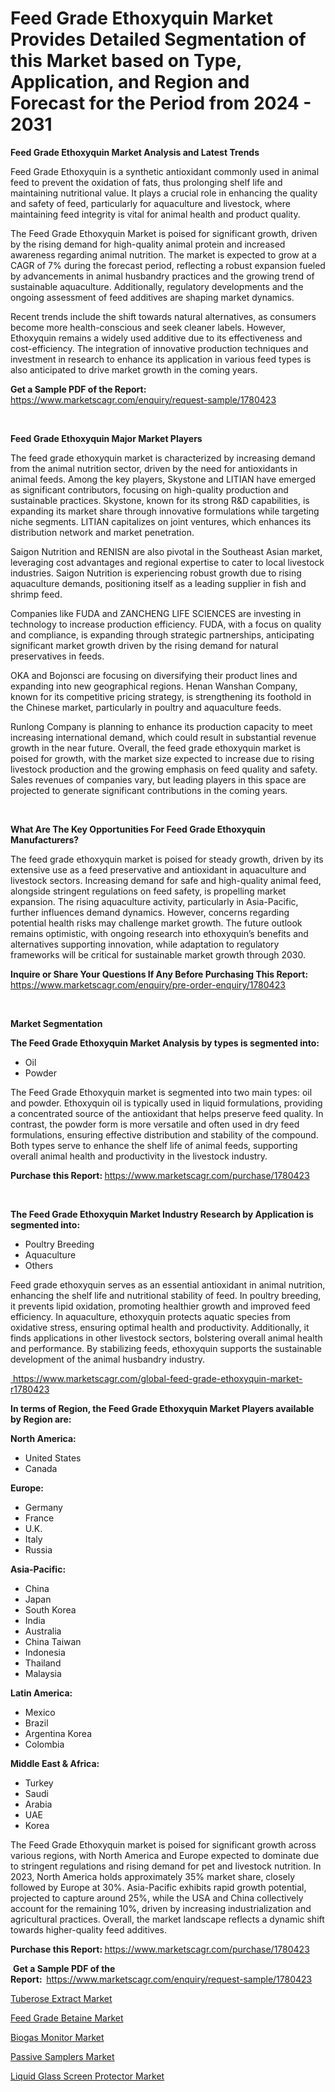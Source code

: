 <p><h1>Feed Grade Ethoxyquin Market Provides Detailed Segmentation of this Market based on Type, Application, and Region and Forecast for the Period from 2024 - 2031</h1></p><p><strong>Feed Grade Ethoxyquin Market Analysis and Latest Trends</strong></p>
<p><p>Feed Grade Ethoxyquin is a synthetic antioxidant commonly used in animal feed to prevent the oxidation of fats, thus prolonging shelf life and maintaining nutritional value. It plays a crucial role in enhancing the quality and safety of feed, particularly for aquaculture and livestock, where maintaining feed integrity is vital for animal health and product quality.</p><p>The Feed Grade Ethoxyquin Market is poised for significant growth, driven by the rising demand for high-quality animal protein and increased awareness regarding animal nutrition. The market is expected to grow at a CAGR of 7% during the forecast period, reflecting a robust expansion fueled by advancements in animal husbandry practices and the growing trend of sustainable aquaculture. Additionally, regulatory developments and the ongoing assessment of feed additives are shaping market dynamics.</p><p>Recent trends include the shift towards natural alternatives, as consumers become more health-conscious and seek cleaner labels. However, Ethoxyquin remains a widely used additive due to its effectiveness and cost-efficiency. The integration of innovative production techniques and investment in research to enhance its application in various feed types is also anticipated to drive market growth in the coming years.</p></p>
<p><strong>Get a Sample PDF of the Report:&nbsp;</strong> <a href="https://www.marketscagr.com/enquiry/request-sample/1780423?utm_campaign=1179&utm_medium=2&utm_source=Github&utm_content=ia&utm_term=09102024&utm_id=feed-grade-ethoxyquin">https://www.marketscagr.com/enquiry/request-sample/1780423</a></p>
<p>&nbsp;</p>
<p><strong>Feed Grade Ethoxyquin Major Market Players</strong></p>
<p><p>The feed grade ethoxyquin market is characterized by increasing demand from the animal nutrition sector, driven by the need for antioxidants in animal feeds. Among the key players, Skystone and LITIAN have emerged as significant contributors, focusing on high-quality production and sustainable practices. Skystone, known for its strong R&D capabilities, is expanding its market share through innovative formulations while targeting niche segments. LITIAN capitalizes on joint ventures, which enhances its distribution network and market penetration.</p><p>Saigon Nutrition and RENISN are also pivotal in the Southeast Asian market, leveraging cost advantages and regional expertise to cater to local livestock industries. Saigon Nutrition is experiencing robust growth due to rising aquaculture demands, positioning itself as a leading supplier in fish and shrimp feed.</p><p>Companies like FUDA and ZANCHENG LIFE SCIENCES are investing in technology to increase production efficiency. FUDA, with a focus on quality and compliance, is expanding through strategic partnerships, anticipating significant market growth driven by the rising demand for natural preservatives in feeds.</p><p>OKA and Bojonsci are focusing on diversifying their product lines and expanding into new geographical regions. Henan Wanshan Company, known for its competitive pricing strategy, is strengthening its foothold in the Chinese market, particularly in poultry and aquaculture feeds.</p><p>Runlong Company is planning to enhance its production capacity to meet increasing international demand, which could result in substantial revenue growth in the near future. Overall, the feed grade ethoxyquin market is poised for growth, with the market size expected to increase due to rising livestock production and the growing emphasis on feed quality and safety. Sales revenues of companies vary, but leading players in this space are projected to generate significant contributions in the coming years.</p></p>
<p>&nbsp;</p>
<p><strong>What Are The Key Opportunities For Feed Grade Ethoxyquin Manufacturers?</strong></p>
<p><p>The feed grade ethoxyquin market is poised for steady growth, driven by its extensive use as a feed preservative and antioxidant in aquaculture and livestock sectors. Increasing demand for safe and high-quality animal feed, alongside stringent regulations on feed safety, is propelling market expansion. The rising aquaculture activity, particularly in Asia-Pacific, further influences demand dynamics. However, concerns regarding potential health risks may challenge market growth. The future outlook remains optimistic, with ongoing research into ethoxyquin’s benefits and alternatives supporting innovation, while adaptation to regulatory frameworks will be critical for sustainable market growth through 2030.</p></p>
<p><strong>Inquire or Share Your Questions If Any Before Purchasing This Report:</strong> <a href="https://www.marketscagr.com/enquiry/pre-order-enquiry/1780423?utm_campaign=1179&utm_medium=2&utm_source=Github&utm_content=ia&utm_term=09102024&utm_id=feed-grade-ethoxyquin">https://www.marketscagr.com/enquiry/pre-order-enquiry/1780423</a></p>
<p>&nbsp;</p>
<p><strong>Market Segmentation</strong></p>
<p><strong>The Feed Grade Ethoxyquin Market Analysis by types is segmented into:</strong></p>
<p><ul><li>Oil</li><li>Powder</li></ul></p>
<p><p>The Feed Grade Ethoxyquin market is segmented into two main types: oil and powder. Ethoxyquin oil is typically used in liquid formulations, providing a concentrated source of the antioxidant that helps preserve feed quality. In contrast, the powder form is more versatile and often used in dry feed formulations, ensuring effective distribution and stability of the compound. Both types serve to enhance the shelf life of animal feeds, supporting overall animal health and productivity in the livestock industry.</p></p>
<p><strong>Purchase this Report:&nbsp;</strong><a href="https://www.marketscagr.com/purchase/1780423?utm_campaign=1179&utm_medium=2&utm_source=Github&utm_content=ia&utm_term=09102024&utm_id=feed-grade-ethoxyquin">https://www.marketscagr.com/purchase/1780423</a></p>
<p>&nbsp;</p>
<p><strong>The Feed Grade Ethoxyquin Market Industry Research by Application is segmented into:</strong></p>
<p><ul><li>Poultry Breeding</li><li>Aquaculture</li><li>Others</li></ul></p>
<p><p>Feed grade ethoxyquin serves as an essential antioxidant in animal nutrition, enhancing the shelf life and nutritional stability of feed. In poultry breeding, it prevents lipid oxidation, promoting healthier growth and improved feed efficiency. In aquaculture, ethoxyquin protects aquatic species from oxidative stress, ensuring optimal health and productivity. Additionally, it finds applications in other livestock sectors, bolstering overall animal health and performance. By stabilizing feeds, ethoxyquin supports the sustainable development of the animal husbandry industry.</p></p>
<p><a href="https://www.marketscagr.com/global-feed-grade-ethoxyquin-market-r1780423?utm_campaign=1179&utm_medium=2&utm_source=Github&utm_content=ia&utm_term=09102024&utm_id=feed-grade-ethoxyquin">&nbsp;https://www.marketscagr.com/global-feed-grade-ethoxyquin-market-r1780423</a></p>
<p><strong>In terms of Region, the Feed Grade Ethoxyquin Market Players available by Region are:</strong></p>
<p>
    <p> <strong> North America: </strong>
        <ul>
            <li>United States</li>
            <li>Canada</li>
        </ul>
        </p> 
    <p> <strong> Europe: </strong>
        <ul>
            <li>Germany</li>
            <li>France</li>
            <li>U.K.</li>
            <li>Italy</li>
            <li>Russia</li>
        </ul>
        </p> 
    <p> <strong> Asia-Pacific: </strong>
        <ul>
            <li>China</li>
            <li>Japan</li>
            <li>South Korea</li>
            <li>India</li>
            <li>Australia</li>
            <li>China Taiwan</li>
            <li>Indonesia</li>
            <li>Thailand</li>
            <li>Malaysia</li>
        </ul>
        </p> 
    <p> <strong> Latin America: </strong>
        <ul>
            <li>Mexico</li>
            <li>Brazil</li>
            <li>Argentina Korea</li>
            <li>Colombia</li>
        </ul>
        </p> 
    <p> <strong> Middle East & Africa: </strong>
        <ul>
            <li>Turkey</li>
            <li>Saudi</li>
            <li>Arabia</li>
            <li>UAE</li>
            <li>Korea</li>
        </ul>
    </p>
    </p>
<p><p>The Feed Grade Ethoxyquin market is poised for significant growth across various regions, with North America and Europe expected to dominate due to stringent regulations and rising demand for pet and livestock nutrition. In 2023, North America holds approximately 35% market share, closely followed by Europe at 30%. Asia-Pacific exhibits rapid growth potential, projected to capture around 25%, while the USA and China collectively account for the remaining 10%, driven by increasing industrialization and agricultural practices. Overall, the market landscape reflects a dynamic shift towards higher-quality feed additives.</p></p>
<p><strong>Purchase this Report: </strong><a href="https://www.marketscagr.com/purchase/1780423?utm_campaign=1179&utm_medium=2&utm_source=Github&utm_content=ia&utm_term=09102024&utm_id=feed-grade-ethoxyquin">https://www.marketscagr.com/purchase/1780423</a></p>
<p>&nbsp;<strong>Get a Sample PDF of the Report:&nbsp;&nbsp;</strong><a href="https://www.marketscagr.com/enquiry/request-sample/1780423?utm_campaign=1179&utm_medium=2&utm_source=Github&utm_content=ia&utm_term=09102024&utm_id=feed-grade-ethoxyquin">https://www.marketscagr.com/enquiry/request-sample/1780423</a></p>
<p><strong></strong></p>
<p><p><a href="https://www.linkedin.com/pulse/insights-tuberose-extract-market-players-size-geographical-regions-fz2if?utm_campaign=1179&utm_medium=2&utm_source=Github&utm_content=ia&utm_term=09102024&utm_id=feed-grade-ethoxyquin">Tuberose Extract Market</a></p><p><a href="https://github.com/WillieWoodard/Market-Research-Report-List-6/blob/main/feed-grade-betaine-market.md?utm_campaign=1179&utm_medium=2&utm_source=Github&utm_content=ia&utm_term=09102024&utm_id=feed-grade-ethoxyquin">Feed Grade Betaine Market</a></p><p><a href="https://www.linkedin.com/pulse/analyzing-key-drivers-biogas-monitor-market-trends-future-outlook-qkirf?utm_campaign=1179&utm_medium=2&utm_source=Github&utm_content=ia&utm_term=09102024&utm_id=feed-grade-ethoxyquin">Biogas Monitor Market</a></p><p><a href="https://www.linkedin.com/pulse/deep-dive-passive-samplers-market-itstrends-segmentation-jjqve?utm_campaign=1179&utm_medium=2&utm_source=Github&utm_content=ia&utm_term=09102024&utm_id=feed-grade-ethoxyquin">Passive Samplers Market</a></p><p><a href="https://www.linkedin.com/pulse/global-liquid-glass-screen-protector-market-size-trends-analysis-lmbpc?utm_campaign=1179&utm_medium=2&utm_source=Github&utm_content=ia&utm_term=09102024&utm_id=feed-grade-ethoxyquin">Liquid Glass Screen Protector Market</a></p></p>